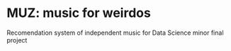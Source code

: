 # MUZ: music for weirdos
Recomendation system of independent music for Data Science minor final project

